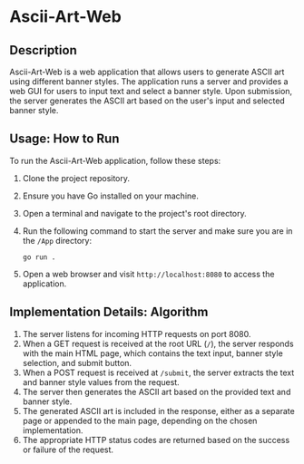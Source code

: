# Ascii-Art-Web

## Description

Ascii-Art-Web is a web application that allows users to generate ASCII art using different banner styles. The application runs a server and provides a web GUI for users to input text and select a banner style. Upon submission, the server generates the ASCII art based on the user's input and selected banner style.

## Usage: How to Run

To run the Ascii-Art-Web application, follow these steps:

1. Clone the project repository.
2. Ensure you have Go installed on your machine.
3. Open a terminal and navigate to the project's root directory.
4. Run the following command to start the server and make sure you are in the `/App` directory:

   ```shell
   go run .
   ```

5. Open a web browser and visit `http://localhost:8080` to access the application.

## Implementation Details: Algorithm

1. The server listens for incoming HTTP requests on port 8080.
2. When a GET request is received at the root URL (`/`), the server responds with the main HTML page, which contains the text input, banner style selection, and submit button.
3. When a POST request is received at `/submit`, the server extracts the text and banner style values from the request.
4. The server then generates the ASCII art based on the provided text and banner style.
5. The generated ASCII art is included in the response, either as a separate page or appended to the main page, depending on the chosen implementation.
6. The appropriate HTTP status codes are returned based on the success or failure of the request.
